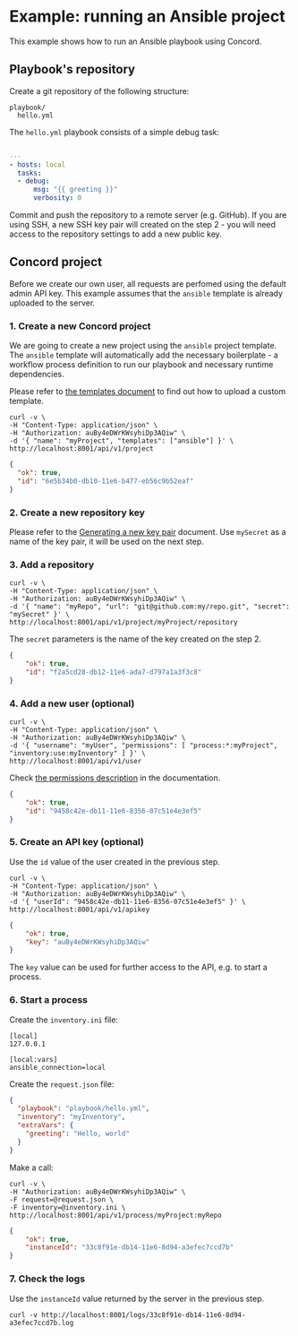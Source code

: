 # Example: running an Ansible project

This example shows how to run an Ansible playbook using Concord.

## Playbook's repository

Create a git repository of the following structure:

```
playbook/
  hello.yml
```

The `hello.yml` playbook consists of a simple debug task:

```yaml

---
- hosts: local
  tasks:
  - debug:
      msg: "{{ greeting }}"
      verbosity: 0
```

Commit and push the repository to a remote server (e.g. GitHub). If you are using SSH, a
new SSH key pair will created on the step 2 - you will need access to the repository
settings to add a new public key.

## Concord project

Before we create our own user, all requests are perfomed using the default admin API key.
This example assumes that the `ansible` template is already uploaded to the server.

### 1. Create a new Concord project

We are going to create a new project using the `ansible` project template. The `ansible` template
will automatically add the necessary boilerplate - a workflow process definition to run our playbook
and necessary runtime dependencies.

Please refer to [the templates document](../templates.md) to find out how to upload a custom template.

```
curl -v \
-H "Content-Type: application/json" \
-H "Authorization: auBy4eDWrKWsyhiDp3AQiw" \
-d '{ "name": "myProject", "templates": ["ansible"] }' \
http://localhost:8001/api/v1/project
```

```json
{
  "ok": true,
  "id": "6e5b34b0-db10-11e6-b477-eb56c9b52eaf"
}
```

### 2. Create a new repository key

Please refer to the [Generating a new key pair](../../security.md#generating-a-new-key-pair) document.
Use `mySecret` as a name of the key pair, it will be used on the next step.

### 3. Add a repository

```
curl -v \
-H "Content-Type: application/json" \
-H "Authorization: auBy4eDWrKWsyhiDp3AQiw" \
-d '{ "name": "myRepo", "url": "git@github.com:my/repo.git", "secret": "mySecret" }' \
http://localhost:8001/api/v1/project/myProject/repository
```

The `secret` parameters is the name of the key created on the step 2.

```json
{
    "ok": true,
    "id": "f2a5cd28-db12-11e6-ada7-d797a1a3f3c8"
}
```

### 4. Add a new user (optional)

```
curl -v \
-H "Content-Type: application/json" \
-H "Authorization: auBy4eDWrKWsyhiDp3AQiw" \
-d '{ "username": "myUser", "permissions": [ "process:*:myProject", "inventory:use:myInventory" ] }' \
http://localhost:8001/api/v1/user
```

Check [the permissions description](../security.md#permissions) in the documentation.

```json
{
    "ok": true,
    "id": "9458c42e-db11-11e6-8356-07c51e4e3ef5"
}
```

### 5. Create an API key (optional)

Use the `id` value of the user created in the previous step.

```
curl -v \
-H "Content-Type: application/json" \
-H "Authorization: auBy4eDWrKWsyhiDp3AQiw" \
-d '{ "userId": "9458c42e-db11-11e6-8356-07c51e4e3ef5" }' \
http://localhost:8001/api/v1/apikey
```

```json
{
    "ok": true,
    "key": "auBy4eDWrKWsyhiDp3AQiw"
}
```

The `key` value can be used for further access to the API, e.g. to start a process.

### 6. Start a process

Create the `inventory.ini` file:

```text
[local]
127.0.0.1

[local:vars]
ansible_connection=local
```

Create the `request.json` file:

```json
{
  "playbook": "playbook/hello.yml",
  "inventory": "myInventory",
  "extraVars": {
    "greeting": "Hello, world"
  }
}
```

Make a call:

```
curl -v \
-H "Authorization: auBy4eDWrKWsyhiDp3AQiw" \
-F request=@request.json \
-F inventory=@inventory.ini \
http://localhost:8001/api/v1/process/myProject:myRepo
```

```json
{
    "ok": true,
    "instanceId": "33c8f91e-db14-11e6-8d94-a3efec7ccd7b"
}
```

### 7. Check the logs

Use the `instanceId` value returned by the server in the previous step.

```
curl -v http://localhost:8001/logs/33c8f91e-db14-11e6-8d94-a3efec7ccd7b.log
```
